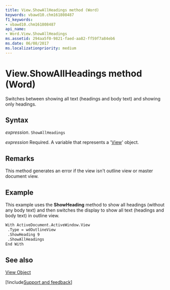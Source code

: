 ```yaml
---
title: View.ShowAllHeadings method (Word)
keywords: vbawd10.chm161808487
f1_keywords:
- vbawd10.chm161808487
api_name:
- Word.View.ShowAllHeadings
ms.assetid: 294aa5f0-9821-faed-aa82-ff59f7a84eb6
ms.date: 06/08/2017
ms.localizationpriority: medium
---
```



# View.ShowAllHeadings method (Word)

Switches between showing all text (headings and body text) and showing only headings.


## Syntax

_expression_. `ShowAllHeadings`

_expression_ Required. A variable that represents a '[View](Word.View.md)' object.


## Remarks

This method generates an error if the view isn't outline view or master document view.


## Example

This example uses the **ShowHeading** method to show all headings (without any body text) and then switches the display to show all text (headings and body text) in outline view.


```vb
With ActiveDocument.ActiveWindow.View 
 .Type = wdOutlineView 
 .ShowHeading 9 
 .ShowAllHeadings 
End With
```


## See also


[View Object](Word.View.md)

[!include[Support and feedback](~/includes/feedback-boilerplate.md)]